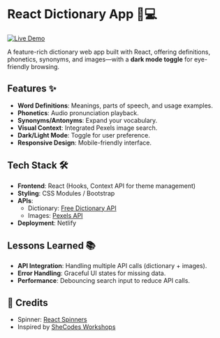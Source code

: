 #  React Dictionary App 📖💻 
  
[![Live Demo](https://img.shields.io/badge/demo-live-brightgreen)](https://react-dictionary-somayyeh.netlify.app/)  

A feature-rich dictionary web app built with React, offering definitions, phonetics, synonyms, and images—with a **dark mode toggle** for eye-friendly browsing.  


##  Features  ✨
- **Word Definitions**: Meanings, parts of speech, and usage examples.  
- **Phonetics**: Audio pronunciation playback.  
- **Synonyms/Antonyms**: Expand your vocabulary.  
- **Visual Context**: Integrated Pexels image search.  
- **Dark/Light Mode**: Toggle for user preference.  
- **Responsive Design**: Mobile-friendly interface.  

## Tech Stack 🛠️ 
- **Frontend**: React (Hooks, Context API for theme management)  
- **Styling**: CSS Modules / Bootstrap  
- **APIs**:  
  - Dictionary: [Free Dictionary API](https://dictionaryapi.dev/)  
  - Images: [Pexels API](https://www.pexels.com/api/)  
- **Deployment**: Netlify  


##  Lessons Learned  📚
- **API Integration**: Handling multiple API calls (dictionary + images).  
- **Error Handling**: Graceful UI states for missing data.  
- **Performance**: Debouncing search input to reduce API calls.  




## 🙌 Credits  
- Spinner: [React Spinners](https://www.npmjs.com/package/react-spinners)  
- Inspired by [SheCodes Workshops](https://www.shecodes.io/)  


